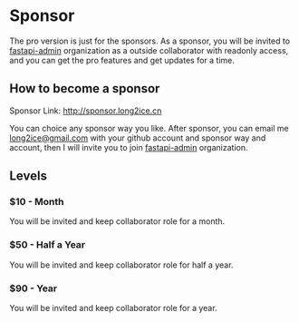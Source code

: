 # Sponsor

The pro version is just for the sponsors. As a sponsor, you will be invited to [fastapi-admin](https://github.com/fastapi-admin) organization as a outside collaborator with readonly access, and you can get the pro features and get updates for a time.

## How to become a sponsor

Sponsor Link: <http://sponsor.long2ice.cn>

You can choice any sponsor way you like. After sponsor, you can email me <long2ice@gmail.com> with your github account and sponsor way and account, then I will invite you to join [fastapi-admin](https://github.com/fastapi-admin) organization.

## Levels

### $10 - Month

You will be invited and keep collaborator role for a month.

### $50 - Half a Year

You will be invited and keep collaborator role for half a year.

### $90 - Year

You will be invited and keep collaborator role for a year.
